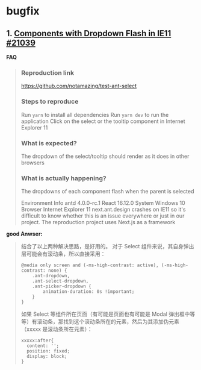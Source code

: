 # bugfix

## 1. [Components with Dropdown Flash in IE11 #21039](https://github.com/ant-design/ant-design/issues/21039)
**FAQ**
>
> ### Reproduction link
>
> https://github.com/notamazing/test-ant-select
>
> ### Steps to reproduce
>
> Run `yarn` to install all dependencies
> Run `yarn dev` to run the application
> Click on the select or the tooltip component in Internet Explorer 11
>
> ### What is expected?
>
> The dropdown of the select/tooltip should render as it does in other browsers
>
> ### What is actually happening?
>
> The dropdowns of each component flash when the parent is selected
>
> Environment Info
> antd 4.0.0-rc.1
> React 16.12.0
> System Windows 10
> Browser Internet Explorer 11
> next.ant.design crashes on IE11 so it's difficult to know whether this is an issue everywhere or just in our project. The reproduction project uses Next.js as a framework

**good Anwser:**
> 结合了以上两种解决思路，是好用的。
> 对于 Select 组件来说，其自身弹出层可能会有滚动条，所以直接采用：
> 
> ```
> @media only screen and (-ms-high-contrast: active), (-ms-high-contrast: none) {
>     .ant-dropdown,
>     .ant-select-dropdown,
>     .ant-picker-dropdown {
>         animation-duration: 0s !important;
>     }
> }
> ```
> 
> 如果 Select 等组件所在页面（有可能是页面也有可能是 Modal 弹出框中等等）有滚动条，那找到这个滚动条所在的元素，然后为其添加伪元素（xxxxx 是滚动条所在元素）：
> 
> ```
> xxxxx:after{
>   content: '';
>   position: fixed;
>   display: block;
> }
> ```

